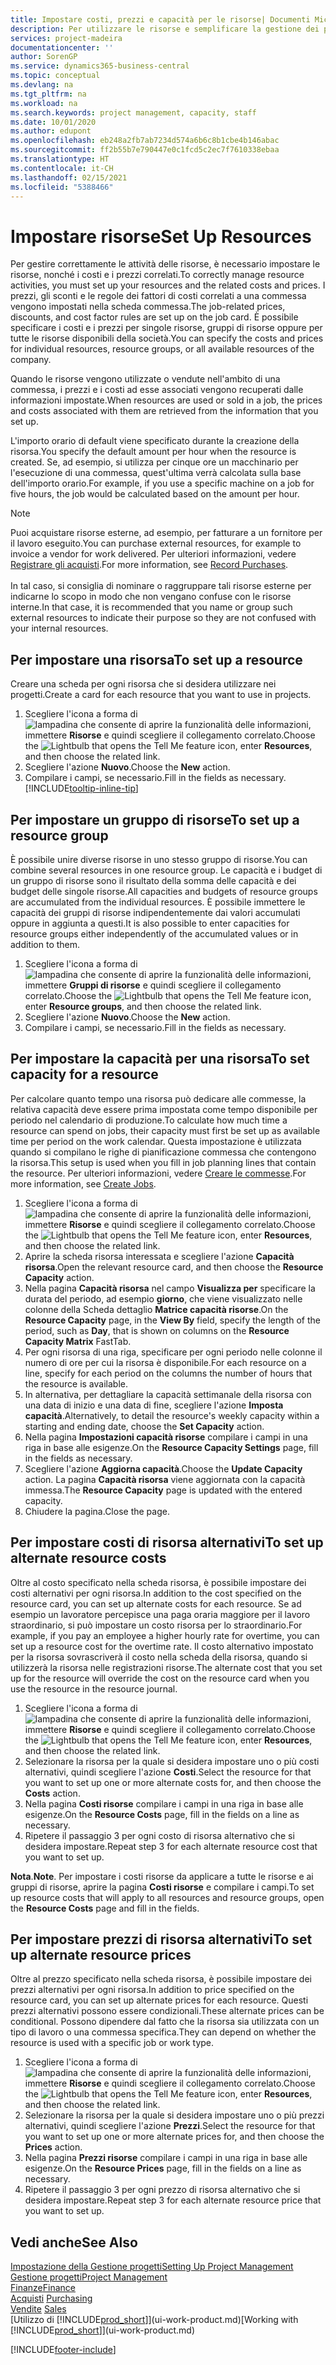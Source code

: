 ```yaml
---
title: Impostare costi, prezzi e capacità per le risorse| Documenti Microsoft
description: Per utilizzare le risorse e semplificare la gestione dei progetti, specificare i costi e i prezzi per le singole risorse o i gruppi di risorse e impostare la capacità della risorsa.
services: project-madeira
documentationcenter: ''
author: SorenGP
ms.service: dynamics365-business-central
ms.topic: conceptual
ms.devlang: na
ms.tgt_pltfrm: na
ms.workload: na
ms.search.keywords: project management, capacity, staff
ms.date: 10/01/2020
ms.author: edupont
ms.openlocfilehash: eb248a2fb7ab7234d574a6b6c8b1cbe4b146abac
ms.sourcegitcommit: ff2b55b7e790447e0c1fcd5c2ec7f7610338ebaa
ms.translationtype: HT
ms.contentlocale: it-CH
ms.lasthandoff: 02/15/2021
ms.locfileid: "5388466"
---
```

# <a name="set-up-resources"></a><span data-ttu-id="e0ddf-103">Impostare risorse</span><span class="sxs-lookup"><span data-stu-id="e0ddf-103">Set Up Resources</span></span>
<span data-ttu-id="e0ddf-104">Per gestire correttamente le attività delle risorse, è necessario impostare le risorse, nonché i costi e i prezzi correlati.</span><span class="sxs-lookup"><span data-stu-id="e0ddf-104">To correctly manage resource activities, you must set up your resources and the related costs and prices.</span></span> <span data-ttu-id="e0ddf-105">I prezzi, gli sconti e le regole dei fattori di costi correlati a una commessa vengono impostati nella scheda commessa.</span><span class="sxs-lookup"><span data-stu-id="e0ddf-105">The job-related prices, discounts, and cost factor rules are set up on the job card.</span></span> <span data-ttu-id="e0ddf-106">È possibile specificare i costi e i prezzi per singole risorse, gruppi di risorse oppure per tutte le risorse disponibili della società.</span><span class="sxs-lookup"><span data-stu-id="e0ddf-106">You can specify the costs and prices for individual resources, resource groups, or all available resources of the company.</span></span>

<span data-ttu-id="e0ddf-107">Quando le risorse vengono utilizzate o vendute nell'ambito di una commessa, i prezzi e i costi ad esse associati vengono recuperati dalle informazioni impostate.</span><span class="sxs-lookup"><span data-stu-id="e0ddf-107">When resources are used or sold in a job, the prices and costs associated with them are retrieved from the information that you set up.</span></span>

<span data-ttu-id="e0ddf-108">L'importo orario di default viene specificato durante la creazione della risorsa.</span><span class="sxs-lookup"><span data-stu-id="e0ddf-108">You specify the default amount per hour when the resource is created.</span></span> <span data-ttu-id="e0ddf-109">Se, ad esempio, si utilizza per cinque ore un macchinario per l'esecuzione di una commessa, quest'ultima verrà calcolata sulla base dell'importo orario.</span><span class="sxs-lookup"><span data-stu-id="e0ddf-109">For example, if you use a specific machine on a job for five hours, the job would be calculated based on the amount per hour.</span></span>

> [!NOTE]
> <span data-ttu-id="e0ddf-110">Puoi acquistare risorse esterne, ad esempio, per fatturare a un fornitore per il lavoro eseguito.</span><span class="sxs-lookup"><span data-stu-id="e0ddf-110">You can purchase external resources, for example to invoice a vendor for work delivered.</span></span> <span data-ttu-id="e0ddf-111">Per ulteriori informazioni, vedere [Registrare gli acquisti](purchasing-how-record-purchases.md).</span><span class="sxs-lookup"><span data-stu-id="e0ddf-111">For more information, see [Record Purchases](purchasing-how-record-purchases.md).</span></span><br /><br />
> <span data-ttu-id="e0ddf-112">In tal caso, si consiglia di nominare o raggruppare tali risorse esterne per indicarne lo scopo in modo che non vengano confuse con le risorse interne.</span><span class="sxs-lookup"><span data-stu-id="e0ddf-112">In that case, it is recommended that you name or group such external resources to indicate their purpose so they are not confused with your internal resources.</span></span>

## <a name="to-set-up-a-resource"></a><span data-ttu-id="e0ddf-113">Per impostare una risorsa</span><span class="sxs-lookup"><span data-stu-id="e0ddf-113">To set up a resource</span></span>
<span data-ttu-id="e0ddf-114">Creare una scheda per ogni risorsa che si desidera utilizzare nei progetti.</span><span class="sxs-lookup"><span data-stu-id="e0ddf-114">Create a card for each resource that you want to use in projects.</span></span>

1. <span data-ttu-id="e0ddf-115">Scegliere l'icona a forma di ![lampadina che consente di aprire la funzionalità delle informazioni](media/ui-search/search_small.png "Informazioni sull'operazione che si desidera eseguire"), immettere **Risorse** e quindi scegliere il collegamento correlato.</span><span class="sxs-lookup"><span data-stu-id="e0ddf-115">Choose the ![Lightbulb that opens the Tell Me feature](media/ui-search/search_small.png "Tell me what you want to do") icon, enter **Resources**, and then choose the related link.</span></span>
2. <span data-ttu-id="e0ddf-116">Scegliere l'azione **Nuovo**.</span><span class="sxs-lookup"><span data-stu-id="e0ddf-116">Choose the **New** action.</span></span>
3. <span data-ttu-id="e0ddf-117">Compilare i campi, se necessario.</span><span class="sxs-lookup"><span data-stu-id="e0ddf-117">Fill in the fields as necessary.</span></span> [!INCLUDE[tooltip-inline-tip](includes/tooltip-inline-tip_md.md)]  

## <a name="to-set-up-a-resource-group"></a><span data-ttu-id="e0ddf-118">Per impostare un gruppo di risorse</span><span class="sxs-lookup"><span data-stu-id="e0ddf-118">To set up a resource group</span></span>
<span data-ttu-id="e0ddf-119">È possibile unire diverse risorse in uno stesso gruppo di risorse.</span><span class="sxs-lookup"><span data-stu-id="e0ddf-119">You can combine several resources in one resource group.</span></span> <span data-ttu-id="e0ddf-120">Le capacità e i budget di un gruppo di risorse sono il risultato della somma delle capacità e dei budget delle singole risorse.</span><span class="sxs-lookup"><span data-stu-id="e0ddf-120">All capacities and budgets of resource groups are accumulated from the individual resources.</span></span> <span data-ttu-id="e0ddf-121">È possibile immettere le capacità dei gruppi di risorse indipendentemente dai valori accumulati oppure in aggiunta a questi.</span><span class="sxs-lookup"><span data-stu-id="e0ddf-121">It is also possible to enter capacities for resource groups either independently of the accumulated values or in addition to them.</span></span>

1. <span data-ttu-id="e0ddf-122">Scegliere l'icona a forma di ![lampadina che consente di aprire la funzionalità delle informazioni](media/ui-search/search_small.png "Informazioni sull'operazione che si desidera eseguire"), immettere **Gruppi di risorse** e quindi scegliere il collegamento correlato.</span><span class="sxs-lookup"><span data-stu-id="e0ddf-122">Choose the ![Lightbulb that opens the Tell Me feature](media/ui-search/search_small.png "Tell me what you want to do") icon, enter **Resource groups**, and then choose the related link.</span></span>
2. <span data-ttu-id="e0ddf-123">Scegliere l'azione **Nuovo**.</span><span class="sxs-lookup"><span data-stu-id="e0ddf-123">Choose the **New** action.</span></span>
3. <span data-ttu-id="e0ddf-124">Compilare i campi, se necessario.</span><span class="sxs-lookup"><span data-stu-id="e0ddf-124">Fill in the fields as necessary.</span></span>

## <a name="to-set-capacity-for-a-resource"></a><span data-ttu-id="e0ddf-125">Per impostare la capacità per una risorsa</span><span class="sxs-lookup"><span data-stu-id="e0ddf-125">To set capacity for a resource</span></span>
<span data-ttu-id="e0ddf-126">Per calcolare quanto tempo una risorsa può dedicare alle commesse, la relativa capacità deve essere prima impostata come tempo disponibile per periodo nel calendario di produzione.</span><span class="sxs-lookup"><span data-stu-id="e0ddf-126">To calculate how much time a resource can spend on jobs, their capacity must first be set up as available time per period on the work calendar.</span></span> <span data-ttu-id="e0ddf-127">Questa impostazione è utilizzata quando si compilano le righe di pianificazione commessa che contengono la risorsa.</span><span class="sxs-lookup"><span data-stu-id="e0ddf-127">This setup is used when you fill in job planning lines that contain the resource.</span></span> <span data-ttu-id="e0ddf-128">Per ulteriori informazioni, vedere [Creare le commesse](projects-how-create-jobs.md).</span><span class="sxs-lookup"><span data-stu-id="e0ddf-128">For more information, see [Create Jobs](projects-how-create-jobs.md).</span></span>

1. <span data-ttu-id="e0ddf-129">Scegliere l'icona a forma di ![lampadina che consente di aprire la funzionalità delle informazioni](media/ui-search/search_small.png "Informazioni sull'operazione che si desidera eseguire"), immettere **Risorse** e quindi scegliere il collegamento correlato.</span><span class="sxs-lookup"><span data-stu-id="e0ddf-129">Choose the ![Lightbulb that opens the Tell Me feature](media/ui-search/search_small.png "Tell me what you want to do") icon, enter **Resources**, and then choose the related link.</span></span>
2. <span data-ttu-id="e0ddf-130">Aprire la scheda risorsa interessata e scegliere l'azione **Capacità risorsa**.</span><span class="sxs-lookup"><span data-stu-id="e0ddf-130">Open the relevant resource card, and then choose the **Resource Capacity** action.</span></span>
3. <span data-ttu-id="e0ddf-131">Nella pagina **Capacità risorsa** nel campo **Visualizza per** specificare la durata del periodo, ad esempio **giorno**, che viene visualizzato nelle colonne della Scheda dettaglio **Matrice capacità risorse**.</span><span class="sxs-lookup"><span data-stu-id="e0ddf-131">On the **Resource Capacity** page, in the **View By** field, specify the length of the period, such as **Day**, that is shown on columns on the **Resource Capacity Matrix** FastTab.</span></span>
4. <span data-ttu-id="e0ddf-132">Per ogni risorsa di una riga, specificare per ogni periodo nelle colonne il numero di ore per cui la risorsa è disponibile.</span><span class="sxs-lookup"><span data-stu-id="e0ddf-132">For each resource on a line, specify for each period on the columns the number of hours that the resource is available.</span></span>
5. <span data-ttu-id="e0ddf-133">In alternativa, per dettagliare la capacità settimanale della risorsa con una data di inizio e una data di fine, scegliere l'azione **Imposta capacità**.</span><span class="sxs-lookup"><span data-stu-id="e0ddf-133">Alternatively, to detail the resource's weekly capacity within a starting and ending date, choose the **Set Capacity** action.</span></span>
6. <span data-ttu-id="e0ddf-134">Nella pagina **Impostazioni capacità risorse** compilare i campi in una riga in base alle esigenze.</span><span class="sxs-lookup"><span data-stu-id="e0ddf-134">On the **Resource Capacity Settings** page, fill in the fields as necessary.</span></span>
7. <span data-ttu-id="e0ddf-135">Scegliere l'azione **Aggiorna capacità**.</span><span class="sxs-lookup"><span data-stu-id="e0ddf-135">Choose the **Update Capacity** action.</span></span> <span data-ttu-id="e0ddf-136">La pagina **Capacità risorsa** viene aggiornata con la capacità immessa.</span><span class="sxs-lookup"><span data-stu-id="e0ddf-136">The **Resource Capacity** page is updated with the entered capacity.</span></span>
8. <span data-ttu-id="e0ddf-137">Chiudere la pagina.</span><span class="sxs-lookup"><span data-stu-id="e0ddf-137">Close the page.</span></span>

## <a name="to-set-up-alternate-resource-costs"></a><span data-ttu-id="e0ddf-138">Per impostare costi di risorsa alternativi</span><span class="sxs-lookup"><span data-stu-id="e0ddf-138">To set up alternate resource costs</span></span>
<span data-ttu-id="e0ddf-139">Oltre al costo specificato nella scheda risorsa, è possibile impostare dei costi alternativi per ogni risorsa.</span><span class="sxs-lookup"><span data-stu-id="e0ddf-139">In addition to the cost specified on the resource card, you can set up alternate costs for each resource.</span></span> <span data-ttu-id="e0ddf-140">Se ad esempio un lavoratore percepisce una paga oraria maggiore per il lavoro straordinario, si può impostare un costo risorsa per lo straordinario.</span><span class="sxs-lookup"><span data-stu-id="e0ddf-140">For example, if you pay an employee a higher hourly rate for overtime, you can set up a resource cost for the overtime rate.</span></span> <span data-ttu-id="e0ddf-141">Il costo alternativo impostato per la risorsa sovrascriverà il costo nella scheda della risorsa, quando si utilizzerà la risorsa nelle registrazioni risorse.</span><span class="sxs-lookup"><span data-stu-id="e0ddf-141">The alternate cost that you set up for the resource will override the cost on the resource card when you use the resource in the resource journal.</span></span>

1. <span data-ttu-id="e0ddf-142">Scegliere l'icona a forma di ![lampadina che consente di aprire la funzionalità delle informazioni](media/ui-search/search_small.png "Informazioni sull'operazione che si desidera eseguire"), immettere **Risorse** e quindi scegliere il collegamento correlato.</span><span class="sxs-lookup"><span data-stu-id="e0ddf-142">Choose the ![Lightbulb that opens the Tell Me feature](media/ui-search/search_small.png "Tell me what you want to do") icon, enter **Resources**, and then choose the related link.</span></span>  
2. <span data-ttu-id="e0ddf-143">Selezionare la risorsa per la quale si desidera impostare uno o più costi alternativi, quindi scegliere l'azione **Costi**.</span><span class="sxs-lookup"><span data-stu-id="e0ddf-143">Select the resource for that you want to set up one or more alternate costs for, and then choose the **Costs** action.</span></span>  
3. <span data-ttu-id="e0ddf-144">Nella pagina **Costi risorse** compilare i campi in una riga in base alle esigenze.</span><span class="sxs-lookup"><span data-stu-id="e0ddf-144">On the **Resource Costs** page, fill in the fields on a line as necessary.</span></span>  
4. <span data-ttu-id="e0ddf-145">Ripetere il passaggio 3 per ogni costo di risorsa alternativo che si desidera impostare.</span><span class="sxs-lookup"><span data-stu-id="e0ddf-145">Repeat step 3 for each alternate resource cost that you want to set up.</span></span>

<span data-ttu-id="e0ddf-146">**Nota**.</span><span class="sxs-lookup"><span data-stu-id="e0ddf-146">**Note**.</span></span> <span data-ttu-id="e0ddf-147">Per impostare i costi risorse da applicare a tutte le risorse e ai gruppi di risorse, aprire la pagina **Costi risorse** e compilare i campi.</span><span class="sxs-lookup"><span data-stu-id="e0ddf-147">To set up resource costs that will apply to all resources and resource groups, open the **Resource Costs** page and fill in the fields.</span></span>

## <a name="to-set-up-alternate-resource-prices"></a><span data-ttu-id="e0ddf-148">Per impostare prezzi di risorsa alternativi</span><span class="sxs-lookup"><span data-stu-id="e0ddf-148">To set up alternate resource prices</span></span>
<span data-ttu-id="e0ddf-149">Oltre al prezzo specificato nella scheda risorsa, è possibile impostare dei prezzi alternativi per ogni risorsa.</span><span class="sxs-lookup"><span data-stu-id="e0ddf-149">In addition to price specified on the resource card, you can set up alternate prices for each resource.</span></span> <span data-ttu-id="e0ddf-150">Questi prezzi alternativi possono essere condizionali.</span><span class="sxs-lookup"><span data-stu-id="e0ddf-150">These alternate prices can be conditional.</span></span> <span data-ttu-id="e0ddf-151">Possono dipendere dal fatto che la risorsa sia utilizzata con un tipo di lavoro o una commessa specifica.</span><span class="sxs-lookup"><span data-stu-id="e0ddf-151">They can depend on whether the resource is used with a specific job or work type.</span></span>

1. <span data-ttu-id="e0ddf-152">Scegliere l'icona a forma di ![lampadina che consente di aprire la funzionalità delle informazioni](media/ui-search/search_small.png "Informazioni sull'operazione che si desidera eseguire"), immettere **Risorse** e quindi scegliere il collegamento correlato.</span><span class="sxs-lookup"><span data-stu-id="e0ddf-152">Choose the ![Lightbulb that opens the Tell Me feature](media/ui-search/search_small.png "Tell me what you want to do") icon, enter **Resources**, and then choose the related link.</span></span>
2. <span data-ttu-id="e0ddf-153">Selezionare la risorsa per la quale si desidera impostare uno o più prezzi alternativi, quindi scegliere l'azione **Prezzi**.</span><span class="sxs-lookup"><span data-stu-id="e0ddf-153">Select the resource for that you want to set up one or more alternate prices for, and then choose the **Prices** action.</span></span>
3. <span data-ttu-id="e0ddf-154">Nella pagina **Prezzi risorse** compilare i campi in una riga in base alle esigenze.</span><span class="sxs-lookup"><span data-stu-id="e0ddf-154">On the **Resource Prices** page, fill in the fields on a line as necessary.</span></span>
4. <span data-ttu-id="e0ddf-155">Ripetere il passaggio 3 per ogni prezzo di risorsa alternativo che si desidera impostare.</span><span class="sxs-lookup"><span data-stu-id="e0ddf-155">Repeat step 3 for each alternate resource price that you want to set up.</span></span>

## <a name="see-also"></a><span data-ttu-id="e0ddf-156">Vedi anche</span><span class="sxs-lookup"><span data-stu-id="e0ddf-156">See Also</span></span>
[<span data-ttu-id="e0ddf-157">Impostazione della Gestione progetti</span><span class="sxs-lookup"><span data-stu-id="e0ddf-157">Setting Up Project Management</span></span>](projects-setup-projects.md)  
[<span data-ttu-id="e0ddf-158">Gestione progetti</span><span class="sxs-lookup"><span data-stu-id="e0ddf-158">Project Management</span></span>](projects-manage-projects.md)  
[<span data-ttu-id="e0ddf-159">Finanze</span><span class="sxs-lookup"><span data-stu-id="e0ddf-159">Finance</span></span>](finance.md)  
<span data-ttu-id="e0ddf-160">[Acquisti](purchasing-manage-purchasing.md)       </span><span class="sxs-lookup"><span data-stu-id="e0ddf-160">[Purchasing](purchasing-manage-purchasing.md)       </span></span>  
<span data-ttu-id="e0ddf-161">[Vendite](sales-manage-sales.md)    </span><span class="sxs-lookup"><span data-stu-id="e0ddf-161">[Sales](sales-manage-sales.md)    </span></span>  
<span data-ttu-id="e0ddf-162">[Utilizzo di [!INCLUDE[prod_short](includes/prod_short.md)]](ui-work-product.md)</span><span class="sxs-lookup"><span data-stu-id="e0ddf-162">[Working with [!INCLUDE[prod_short](includes/prod_short.md)]](ui-work-product.md)</span></span>  


[!INCLUDE[footer-include](includes/footer-banner.md)]